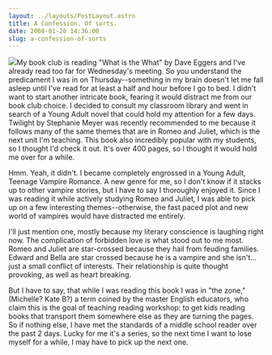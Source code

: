 ```yaml
---
layout: ../layouts/PostLayout.astro
title: A Confession. Of sorts.
date: 2008-01-20 14:36:00
slug: a-confession-of-sorts
---
```


[![](http://adamanthenes.files.wordpress.com/2007/07/twilight.jpg)](http://adamanthenes.files.wordpress.com/2007/07/twilight.jpg)My book club is reading "What is the What" by Dave Eggers and I've already read too far for Wednesday's meeting. So you understand the predicament I was in on Thursday--something in my brain doesn't let me fall asleep until I've read for at least a half and hour before I go to bed. I didn't want to start another intricate book, fearing it would distract me from our book club choice. I decided to consult my classroom library and went in search of a Young Adult novel that could hold my attention for a few days. Twilight by Stephanie Meyer was recently recommended to me because it follows many of the same themes that are in Romeo and Juliet, which is the next unit I'm teaching. This book also incredibly popular with my students, so I thought I'd check it out. It's over 400 pages, so I thought it would hold me over for a while.  
  
Hmm. Yeah, it didn't. I became completely engrossed in a Young Adult, Teenage Vampire Romance. A new genre for me, so I don't know if it stacks up to other vampire stories, but I have to say I thoroughly enjoyed it. Since I was reading it while actively studying Romeo and Juliet, I was able to pick up on a few interesting themes--otherwise, the fast paced plot and new world of vampires would have distracted me entirely.  
  
I'll just mention one, mostly because my literary conscience is laughing right now. The complication of forbidden love is what stood out to me most. Romeo and Juliet are star-crossed because they hail from feuding families. Edward and Bella are star crossed because he is a vampire and she isn't... just a small conflict of interests. Their relationship is quite thought provoking, as well as heart breaking.  
  
But I have to say, that while I was reading this book I was in "the zone," (Michelle? Kate B?) a term coined by the master English educators, who claim this is the goal of teaching reading workshop: to get kids reading books that transport them somewhere else as they are turning the pages. So if nothing else, I have met the standards of a middle school reader over the past 2 days. Lucky for me it's a series, so the next time I want to lose myself for a while, I may have to pick up the next one.
